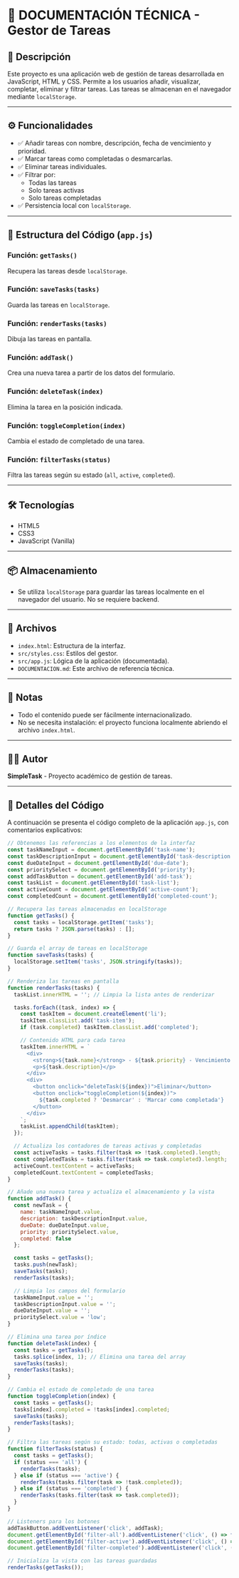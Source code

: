 
# 📄 DOCUMENTACIÓN TÉCNICA - Gestor de Tareas

## 🧾 Descripción

Este proyecto es una aplicación web de gestión de tareas desarrollada en JavaScript, HTML y CSS. Permite a los usuarios añadir, visualizar, completar, eliminar y filtrar tareas. Las tareas se almacenan en el navegador mediante `localStorage`.

---

## ⚙️ Funcionalidades

- ✅ Añadir tareas con nombre, descripción, fecha de vencimiento y prioridad.
- ✅ Marcar tareas como completadas o desmarcarlas.
- ✅ Eliminar tareas individuales.
- ✅ Filtrar por:
  - Todas las tareas
  - Solo tareas activas
  - Solo tareas completadas
- ✅ Persistencia local con `localStorage`.

---

## 🧩 Estructura del Código (`app.js`)

### **Función: `getTasks()`**
Recupera las tareas desde `localStorage`.

### **Función: `saveTasks(tasks)`**
Guarda las tareas en `localStorage`.

### **Función: `renderTasks(tasks)`**
Dibuja las tareas en pantalla.

### **Función: `addTask()`**
Crea una nueva tarea a partir de los datos del formulario.

### **Función: `deleteTask(index)`**
Elimina la tarea en la posición indicada.

### **Función: `toggleCompletion(index)`**
Cambia el estado de completado de una tarea.

### **Función: `filterTasks(status)`**
Filtra las tareas según su estado (`all`, `active`, `completed`).

---

## 🛠️ Tecnologías

- HTML5
- CSS3
- JavaScript (Vanilla)

---

## 📦 Almacenamiento

- Se utiliza `localStorage` para guardar las tareas localmente en el navegador del usuario. No se requiere backend.

---

## 📁 Archivos

- `index.html`: Estructura de la interfaz.
- `src/styles.css`: Estilos del gestor.
- `src/app.js`: Lógica de la aplicación (documentada).
- `DOCUMENTACION.md`: Este archivo de referencia técnica.

---

## 📌 Notas

- Todo el contenido puede ser fácilmente internacionalizado.
- No se necesita instalación: el proyecto funciona localmente abriendo el archivo `index.html`.

---

## 🧑‍💻 Autor

**SimpleTask** - Proyecto académico de gestión de tareas.

---

## 📝 Detalles del Código

A continuación se presenta el código completo de la aplicación `app.js`, con comentarios explicativos:

```javascript
// Obtenemos las referencias a los elementos de la interfaz
const taskNameInput = document.getElementById('task-name');
const taskDescriptionInput = document.getElementById('task-description');
const dueDateInput = document.getElementById('due-date');
const prioritySelect = document.getElementById('priority');
const addTaskButton = document.getElementById('add-task');
const taskList = document.getElementById('task-list');
const activeCount = document.getElementById('active-count');
const completedCount = document.getElementById('completed-count');

// Recupera las tareas almacenadas en localStorage
function getTasks() {
  const tasks = localStorage.getItem('tasks');
  return tasks ? JSON.parse(tasks) : [];
}

// Guarda el array de tareas en localStorage
function saveTasks(tasks) {
  localStorage.setItem('tasks', JSON.stringify(tasks));
}

// Renderiza las tareas en pantalla
function renderTasks(tasks) {
  taskList.innerHTML = ''; // Limpia la lista antes de renderizar

  tasks.forEach((task, index) => {
    const taskItem = document.createElement('li');
    taskItem.classList.add('task-item');
    if (task.completed) taskItem.classList.add('completed');

    // Contenido HTML para cada tarea
    taskItem.innerHTML = `
      <div>
        <strong>${task.name}</strong> - ${task.priority} - Vencimiento: ${task.dueDate}
        <p>${task.description}</p>
      </div>
      <div>
        <button onclick="deleteTask(${index})">Eliminar</button>
        <button onclick="toggleCompletion(${index})">
          ${task.completed ? 'Desmarcar' : 'Marcar como completada'}
        </button>
      </div>
    `;
    taskList.appendChild(taskItem);
  });

  // Actualiza los contadores de tareas activas y completadas
  const activeTasks = tasks.filter(task => !task.completed).length;
  const completedTasks = tasks.filter(task => task.completed).length;
  activeCount.textContent = activeTasks;
  completedCount.textContent = completedTasks;
}

// Añade una nueva tarea y actualiza el almacenamiento y la vista
function addTask() {
  const newTask = {
    name: taskNameInput.value,
    description: taskDescriptionInput.value,
    dueDate: dueDateInput.value,
    priority: prioritySelect.value,
    completed: false
  };

  const tasks = getTasks();
  tasks.push(newTask);
  saveTasks(tasks);
  renderTasks(tasks);

  // Limpia los campos del formulario
  taskNameInput.value = '';
  taskDescriptionInput.value = '';
  dueDateInput.value = '';
  prioritySelect.value = 'low';
}

// Elimina una tarea por índice
function deleteTask(index) {
  const tasks = getTasks();
  tasks.splice(index, 1); // Elimina una tarea del array
  saveTasks(tasks);
  renderTasks(tasks);
}

// Cambia el estado de completado de una tarea
function toggleCompletion(index) {
  const tasks = getTasks();
  tasks[index].completed = !tasks[index].completed;
  saveTasks(tasks);
  renderTasks(tasks);
}

// Filtra las tareas según su estado: todas, activas o completadas
function filterTasks(status) {
  const tasks = getTasks();
  if (status === 'all') {
    renderTasks(tasks);
  } else if (status === 'active') {
    renderTasks(tasks.filter(task => !task.completed));
  } else if (status === 'completed') {
    renderTasks(tasks.filter(task => task.completed));
  }
}

// Listeners para los botones
addTaskButton.addEventListener('click', addTask);
document.getElementById('filter-all').addEventListener('click', () => filterTasks('all'));
document.getElementById('filter-active').addEventListener('click', () => filterTasks('active'));
document.getElementById('filter-completed').addEventListener('click', () => filterTasks('completed'));

// Inicializa la vista con las tareas guardadas
renderTasks(getTasks());

